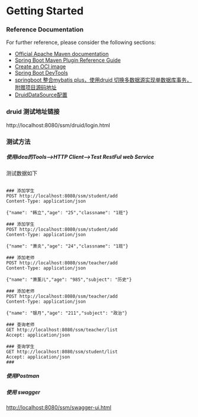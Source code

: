 # Getting Started

### Reference Documentation

For further reference, please consider the following sections:

* [Official Apache Maven documentation](https://maven.apache.org/guides/index.html)
* [Spring Boot Maven Plugin Reference Guide](https://docs.spring.io/spring-boot/docs/2.7.13/maven-plugin/reference/html/)
* [Create an OCI image](https://docs.spring.io/spring-boot/docs/2.7.13/maven-plugin/reference/html/#build-image)
* [Spring Boot DevTools](https://docs.spring.io/spring-boot/docs/2.7.13/reference/htmlsingle/#using.devtools)
* [springboot 整合mybatis plus，使用druid 切换多数据源实现单数据库事务，附赠项目源码地址](https://blog.csdn.net/liyanlei5858/article/details/131535462)
* [DruidDataSource配置](https://github.com/alibaba/druid/wiki/DruidDataSource%E9%85%8D%E7%BD%AE)

### druid 测试地址链接
http://localhost:8080/ssm/druid/login.html

### 测试方法
##### 使用idea的Tools-->HTTP Client-->Test RestFul web Service
测试数据如下
```

### 添加学生
POST http://localhost:8080/ssm/student/add
Content-Type: application/json

{"name": "韩立","age": "25","classname": "1班"}

### 添加学生
POST http://localhost:8080/ssm/student/add
Content-Type: application/json

{"name": "萧炎","age": "24","classname": "1班"}

### 添加老师
POST http://localhost:8080/ssm/teacher/add
Content-Type: application/json

{"name": "萧薰儿","age": "985","subject": "历史"}

### 添加老师
POST http://localhost:8080/ssm/teacher/add
Content-Type: application/json

{"name": "银月","age": "211","subject": "政治"}

### 查询老师
GET http://localhost:8080/ssm/teacher/list
Accept: application/json

### 查询学生
GET http://localhost:8080/ssm/student/list
Accept: application/json
###

```

##### 使用Postman



##### 使用 swagger
<a href="http://localhost:8080/ssm/swagger-ui.html" target="_blank">http://localhost:8080/ssm/swagger-ui.html</a>
